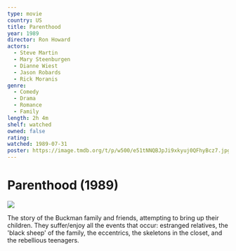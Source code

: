 ```yaml
---
type: movie
country: US
title: Parenthood
year: 1989
director: Ron Howard
actors:
  - Steve Martin
  - Mary Steenburgen
  - Dianne Wiest
  - Jason Robards
  - Rick Moranis
genre:
  - Comedy
  - Drama
  - Romance
  - Family
length: 2h 4m
shelf: watched
owned: false
rating:
watched: 1989-07-31
poster: https://image.tmdb.org/t/p/w500/e51tNNQBJpJi9xkyuj0QFhyBcz7.jpg
---
```


# Parenthood (1989)

![](https://image.tmdb.org/t/p/w500/e51tNNQBJpJi9xkyuj0QFhyBcz7.jpg)

The story of the Buckman family and friends, attempting to bring up their children. They suffer/enjoy all the events that occur: estranged relatives, the 'black sheep' of the family, the eccentrics, the skeletons in the closet, and the rebellious teenagers.